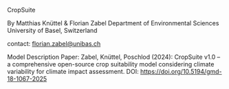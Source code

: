 CropSuite

By Matthias Knüttel & Florian Zabel
Department of Environmental Sciences
University of Basel, Switzerland

contact: florian.zabel@unibas.ch

Model Description Paper: 
Zabel, Knüttel, Poschlod (2024): CropSuite v1.0 – a comprehensive open-source crop suitability model considering climate variability for climate impact assessment. DOI: https://doi.org/10.5194/gmd-18-1067-2025